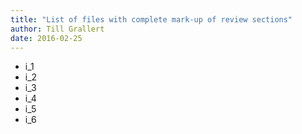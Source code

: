 ```yaml
---
title: "List of files with complete mark-up of review sections"
author: Till Grallert
date: 2016-02-25
---
```


- i_1
- i_2
- i_3
- i_4
- i_5
- i_6
